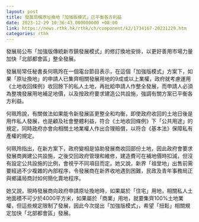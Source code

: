 ```yaml
---
layout: post
title: 發展局稱原址換地「加強版模式」已平衡各方利益
date: 2023-12-29 10:36:43.000000000 +08:00
link: https://news.rthk.hk/rthk/ch/component/k2/1734167-20231229.htm
categories: rthk
---
```


發展局公布「加強版傳統新市鎮發展模式」的修訂換地安排，以更好善用市場力量加快「北部都會區」整全發展。

發展局常任秘書長何珮玲在一個電台節目表示，在這個「加強版模式」方案下，如果「原址換地」的申請人已集齊相關發展用地的9成或以上業權，政府就考慮運用《土地收回條例》收回餘下的私人土地，再批給申請人作整全發展，而申請人必須為整塊發展用地補足地價，以及按政府要求建造公共設施，強調有關方案已平衡各方利益。

何珮玲說，有關做法如果能令新發展區更整全和均衡，即使政府收回的土地日後是用作私人發展，也是顧及社會整體利益，符合《土地收回條例》下「公共用途」的規定，同時政府亦會向相關土地業權人作出合理賠償，以符合《基本法》保障私有產權的規定。

何珮玲指出，在新方案下，政府變相是協助發展商收回部份土地，因此政府會要求發展商興建公共設施，之後交回政府管理和維修，建造費可在補地價時扣減，但沒有設定公共設施的比例，會視乎不同項目而定。她又說，新界「祖堂地」出售前需要經過不少複雜的內部程序，令發展商在新界收地遇到困難，民政及青年事務局正與鄉議局商討如何簡化賣地程序。

她又說，現時發展商向政府申請原址換地時，如果屬於「住宅」用地，相關私人土地面積不可少於4000平方米，如果屬於「商業」用地，就要集齊100%土地業權，但這些規定限制了發展，因此今次提出「加強版模式」，希望「扭鬆」相關規定加快「北部都會區」發展。
